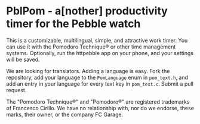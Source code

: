 PblPom - a[nother] productivity timer for the Pebble watch
==========================================================

This is a customizable, multilingual, simple, and attractive work timer. You
can use it with the Pomodoro Technique® or other time management systems.
Optionally, run the httpebble app on your phone, and your settings will be saved.

We are looking for translators. Adding a language is easy. Fork the repository,
add your language to the `PomLanguage` enum in `pom_text.h`, and add an entry in
your language for every text key in `pom_text.c`. Submit a pull request.

The "Pomodoro Technique®" and "Pomodoro®" are registered trademarks of 
Francesco Cirillo. We have no relationship with, nor do we endorse, these
marks, their owner, or the company FC Garage.
